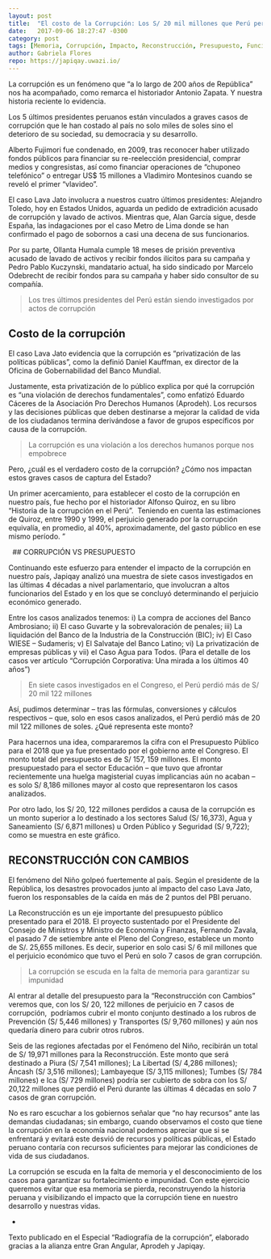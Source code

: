 ```yaml
---
layout: post
title:  "El costo de la Corrupción: Los S/ 20 mil millones que Perú perdió en 7 casos de gran corrupción"
date:   2017-09-06 18:27:47 -0300
category: post
tags: [Memoria, Corrupción, Impacto, Reconstrucción, Presupuesto, Funcionarios, Congreso, Impunidad]
author: Gabriela Flores
repo: https://japiqay.uwazi.io/
---
```


La corrupción es un fenómeno que “a lo largo de 200 años de República” nos ha acompañado, como remarca el historiador Antonio Zapata. Y nuestra historia reciente lo evidencia.

Los 5 últimos presidentes peruanos están vinculados a graves casos de
corrupción que le han costado al país no solo miles de soles sino el
deterioro de su sociedad, su democracia y su desarrollo.

Alberto Fujimori fue condenado, en 2009, tras reconocer haber
utilizado fondos públicos para financiar su re-reelección presidencial,
comprar medios y congresistas, así como financiar operaciones de
“chuponeo telefónico” o entregar US$ 15 millones a Vladimiro
Montesinos cuando se reveló el primer “vlavideo”.

El caso Lava Jato involucra a nuestros cuatro últimos presidentes:
Alejandro Toledo, hoy en Estados Unidos, aguarda un pedido de
extradición acusado de corrupción y lavado de activos. Mientras que,
Alan García sigue, desde España, las indagaciones por el caso Metro
de Lima donde se han confirmado el pago de sobornos a casi una
decena de sus funcionarios.

Por su parte, Ollanta Humala cumple 18 meses de prisión preventiva
acusado de lavado de activos y recibir fondos ilícitos para su
campaña y Pedro Pablo Kuczynski, mandatario actual, ha sido
sindicado por Marcelo Odebrecht de recibir fondos para su campaña y
haber sido consultor de su compañía.

> Los tres últimos presidentes del Perú están
siendo investigados por actos de corrupción

## Costo de la corrupción

El caso Lava Jato evidencia que la corrupción es “privatización de las
políticas públicas”, como la definió Daniel Kauffman, ex director de
la Oficina de Gobernabilidad del Banco Mundial.

Justamente, esta privatización de lo público explica por qué la
corrupción es “una violación de derechos fundamentales”, como
enfatizó Eduardo Cáceres de la Asociación Pro Derechos Humanos
(Aprodeh). Los recursos y las decisiones públicas que deben
destinarse a mejorar la calidad de vida de los ciudadanos termina
derivándose a favor de grupos específicos por causa de la corrupción.

> La corrupción es una violación a los derechos humanos porque nos empobrece

Pero, ¿cuál es el verdadero costo de la corrupción? ¿Cómo nos
impactan estos graves casos de captura del Estado?

Un primer acercamiento, para establecer el costo de la corrupción en
nuestro país, fue hecho por el historiador Alfonso Quiroz, en su libro
“Historia de la corrupción en el Perú”.  Teniendo en cuenta las
estimaciones de Quiroz, entre 1990 y 1999, el perjuicio generado por
la corrupción equivalía, en promedio, al 40%, aproximadamente, del
gasto público en ese mismo período. ”

<div class="infogram-embed" data-id="632c13bf-85e7-4e83-85bc-da9e5ed42856" data-type="interactive" data-title="COSTO DE LA CORRUPCIÓN 1900 - 1999"></div><script>!function(e,t,s,i){var n="InfogramEmbeds",o=e.getElementsByTagName("script"),d=o[0],r=/^http:/.test(e.location)?"http:":"https:";if(/^\/{2}/.test(i)&&(i=r+i),window[n]&&window[n].initialized)window[n].process&&window[n].process();else if(!e.getElementById(s)){var a=e.createElement("script");a.async=1,a.id=s,a.src=i,d.parentNode.insertBefore(a,d)}}(document,0,"infogram-async","https://e.infogram.com/js/dist/embed-loader-min.js");</script>
 
## CORRUPCIÓN VS PRESUPUESTO

Continuando este esfuerzo para entender el impacto de la corrupción
en nuestro país, Japiqay analizó una muestra de siete casos
investigados en las últimas 4 décadas a nivel parlamentario, que
involucran a altos funcionarios del Estado y en los que se concluyó
determinando el perjuicio económico generado.

Entre los casos analizados tenemos: i) La compra de acciones del
Banco Ambrosiano; ii) El caso Guvarte y la sobrevaloración de
penales; iii) La liquidación del Banco de la Industria de la
Construcción (BIC); iv) El Caso WIESE – Sudameris; v) El Salvataje del
Banco Latino; vi) La privatización de empresas públicas y vii) el Caso
Agua para Todos. (Para el detalle de los casos ver
artículo “Corrupción Corporativa: Una mirada a los últimos 40 años”)

>En siete casos investigados en el Congreso, el Perú perdió más de S/ 20 mil 122 millones

Así, pudimos determinar – tras las fórmulas, conversiones y cálculos
respectivos – que, solo en esos casos analizados, el Perú perdió más
de 20 mil 122 millones de soles. ¿Qué representa este monto?

Para hacernos una idea, compararemos la cifra con el Presupuesto
Público para el 2018 que ya fue presentado por el gobierno ante el
Congreso. El monto total del presupuesto es de S/ 157, 159 millones.
El monto presupuestado para el sector Educación – que tuvo que
afrontar recientemente una huelga magisterial cuyas implicancias
aún no acaban – es solo S/ 8,186 millones mayor al costo que
representaron los casos analizados.

Por otro lado, los S/ 20, 122 millones perdidos a causa de la
corrupción es un monto superior a lo destinado a los sectores Salud
(S/ 16,373), Agua y Saneamiento (S/ 6,871 millones) u Orden Público
y Seguridad (S/ 9,722); como se muestra en este gráfico.

<div class="infogram-embed" data-id="4c74eb72-1b3b-4ba7-9193-2718cccf6b7e" data-type="interactive" data-title="Copy: Welcome: Your first project"></div><script>!function(e,t,s,i){var n="InfogramEmbeds",o=e.getElementsByTagName("script"),d=o[0],r=/^http:/.test(e.location)?"http:":"https:";if(/^\/{2}/.test(i)&&(i=r+i),window[n]&&window[n].initialized)window[n].process&&window[n].process();else if(!e.getElementById(s)){var a=e.createElement("script");a.async=1,a.id=s,a.src=i,d.parentNode.insertBefore(a,d)}}(document,0,"infogram-async","https://e.infogram.com/js/dist/embed-loader-min.js");</script>

## RECONSTRUCCIÓN CON CAMBIOS

El fenómeno del Niño golpeó fuertemente al país. Según el
presidente de la República, los desastres provocados junto al impacto
del caso Lava Jato,  fueron los responsables de la caída en más de 2
puntos del PBI peruano.

La Reconstrucción es un eje importante del presupuesto público
presentado para el 2018. El proyecto sustentado por el Presidente del
Consejo de Ministros y Ministro de Economía y Finanzas, Fernando
Zavala, el pasado 7 de setiembre ante el Pleno del Congreso,
establece un monto de S/. 25,655 millones. Es decir, superior en solo
casi S/ 6 mil millones que el perjuicio económico que tuvo el Perú en
solo 7 casos de gran corrupción.

>La corrupción se escuda en la falta de memoria para garantizar su impunidad

Al entrar al detalle del presupuesto para la “Reconstrucción con
Cambios” veremos que, con los S/ 20, 122 millones de perjuicio en 7
casos de corrupción,  podríamos cubrir el monto conjunto destinado a
los rubros de Prevención (S/ 5,446 millones) y Transportes (S/ 9,760
millones) y aún nos quedaría dinero para cubrir otros rubros.

Seis de las regiones afectadas por el Fenómeno del Niño, recibirán un
total de S/ 19,971 millones para la Reconstrucción. Este monto que
será destinado a Piura (S/ 7,541 millones); La Libertad (S/ 4,286
millones); Áncash (S/ 3,516 millones); Lambayeque (S/ 3,115
millones); Tumbes (S/ 784 millones) e Ica (S/ 729 millones) podría ser
cubierto de sobra con los S/ 20,122 millones que perdió el Perú
durante las últimas 4 décadas en solo 7 casos de gran corrupción.

No es raro escuchar a los gobiernos señalar que “no hay recursos”
ante las demandas ciudadanas; sin embargo, cuando observamos el
costo que tiene la corrupción en la economía nacional podemos
apreciar que si se enfrentará y evitará este desvió de recursos y
políticas públicas, el Estado peruano contaría con recursos suficientes
para mejorar las condiciones de vida de sus ciudadanos.

La corrupción se escuda en la falta de memoria y el desconocimiento
de los casos para garantizar su fortalecimiento e impunidad. Con este
ejercicio queremos evitar que esa memoria se pierda,
reconstruyendo la historia peruana y visibilizando el impacto que la
corrupción tiene en nuestro desarrollo y nuestras vidas.

-
Texto publicado en el Especial “Radiografía de la corrupción”, elaborado gracias a la alianza
entre Gran Angular, Aprodeh y Japiqay.
